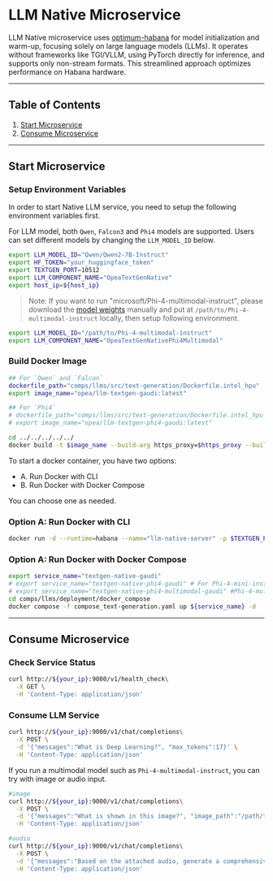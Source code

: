 # LLM Native Microservice

LLM Native microservice uses [optimum-habana](https://github.com/huggingface/optimum-habana) for model initialization and warm-up, focusing solely on large language models (LLMs). It operates without frameworks like TGI/VLLM, using PyTorch directly for inference, and supports only non-stream formats. This streamlined approach optimizes performance on Habana hardware.

---

## Table of Contents

1. [Start Microservice](#start-microservice)
2. [Consume Microservice](#consume-microservice)

---

## Start Microservice

### Setup Environment Variables

In order to start Native LLM service, you need to setup the following environment variables first.

For LLM model, both `Qwen`, `Falcon3` and `Phi4` models are supported. Users can set different models by changing the `LLM_MODEL_ID` below.

```bash
export LLM_MODEL_ID="Qwen/Qwen2-7B-Instruct"
export HF_TOKEN="your_huggingface_token"
export TEXTGEN_PORT=10512
export LLM_COMPONENT_NAME="OpeaTextGenNative"
export host_ip=${host_ip}
```

> Note: If you want to run "microsoft/Phi-4-multimodal-instruct", please download the [model weights](https://huggingface.co/microsoft/Phi-4-multimodal-instruct/tree/main) manually and put at `/path/to/Phi-4-multimodal-instruct` locally, then setup following environment.

```bash
export LLM_MODEL_ID="/path/to/Phi-4-multimodal-instruct"
export LLM_COMPONENT_NAME="OpeaTextGenNativePhi4Multimodal"
```

### Build Docker Image

```bash
## For `Qwen` and `Falcon`
dockerfile_path="comps/llms/src/text-generation/Dockerfile.intel_hpu"
export image_name="opea/llm-textgen-gaudi:latest"

## For `Phi4`
# dockerfile_path="comps/llms/src/text-generation/Dockerfile.intel_hpu_phi4"
# export image_name="opea/llm-textgen-phi4-gaudi:latest"

cd ../../../../../
docker build -t $image_name --build-arg https_proxy=$https_proxy --build-arg http_proxy=$http_proxy -f $dockerfile_path .
```

To start a docker container, you have two options:

- A. Run Docker with CLI
- B. Run Docker with Docker Compose

You can choose one as needed.

### Option A: Run Docker with CLI

```bash
docker run -d --runtime=habana --name="llm-native-server" -p $TEXTGEN_PORT:9000 -e https_proxy=$https_proxy -e http_proxy=$http_proxy -e TOKENIZERS_PARALLELISM=false -e HABANA_VISIBLE_DEVICES=all -e OMPI_MCA_btl_vader_single_copy_mechanism=none --cap-add=sys_nice --ipc=host -e LLM_MODEL_ID=${LLM_MODEL_ID} -e LLM_COMPONENT_NAME=$LLM_COMPONENT_NAME $image_name
```

### Option A: Run Docker with Docker Compose

```bash
export service_name="textgen-native-gaudi"
# export service_name="textgen-native-phi4-gaudi" # For Phi-4-mini-instruct
# export service_name="textgen-native-phi4-multimodal-gaudi" #Phi-4-multimodal-instruct
cd comps/llms/deployment/docker_compose
docker compose -f compose_text-generation.yaml up ${service_name} -d
```

---

## Consume Microservice

### Check Service Status

```bash
curl http://${your_ip}:9000/v1/health_check\
  -X GET \
  -H 'Content-Type: application/json'
```

### Consume LLM Service

```bash
curl http://${your_ip}:9000/v1/chat/completions\
  -X POST \
  -d '{"messages":"What is Deep Learning?", "max_tokens":17}' \
  -H 'Content-Type: application/json'
```

If you run a multimodal model such as `Phi-4-multimodal-instruct`, you can try with image or audio input.

```bash
#image
curl http://${your_ip}:9000/v1/chat/completions\
  -X POST \
  -d '{"messages":"What is shown in this image?", "image_path":"/path/to/image", "max_tokens":17}' \
  -H 'Content-Type: application/json'

#audio
curl http://${your_ip}:9000/v1/chat/completions\
  -X POST \
  -d '{"messages":"Based on the attached audio, generate a comprehensive text transcription of the spoken content.", "audio_path":"/path/to/audio", "max_tokens":17}' \
  -H 'Content-Type: application/json'
```